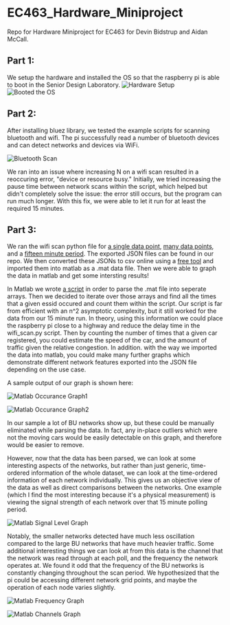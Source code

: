 # EC463_Hardware_Miniproject
Repo for Hardware Miniproject for EC463 for Devin Bidstrup and Aidan McCall.

## Part 1:
We setup the hardware and installed the OS so that the raspberry pi is able to boot in the Senior Design Laboratory.
![Hardware Setup](/pics/part1_setup.jpg)
![Booted the OS](/pics/part1_setup_2.jpg)

## Part 2:
After installing bluez library, we tested the example scripts for scanning bluetooth and wifi. The pi successfully read a number of bluetooth devices and can detect networks and devices via WiFi.

![Bluetooth Scan](/pics/screen.png)

We ran into an issue where increasing N on a wifi scan resulted in a reoccuring error, "device or resource busy." Initially, we tried increasing the pause time between network scans within the script, which helped but didn't completely solve the issue: the error still occurs, but the program can run much longer. With this fix, we were able to let it run for at least the required 15 minutes.

## Part 3:
We ran the wifi scan python file for [a single data point](/data/single_data.json), [many data points](/data/many_data.json), and a [fifteen minute period](/data/data_set_3.json). The exported JSON files can be found in our repo. We then converted these JSONs to csv online using a [free tool](https://www.convertcsv.com/json-to-csv.htm) and imported them into matlab as a .mat data file. Then we were able to graph the data in matlab and get some intersting results!

In Matlab we wrote [a script](/matlab/wifi_dat_proc.m) in order to parse the .mat file into seperate arrays. Then we decided to iterate over those arrays and find all the times that a given essid occured and count them within the script.  Our script is far from efficient with an n^2 asymptotic complexity, but it still worked for the data from our 15 minute run. In theory, using this information we could place the raspberry pi close to a highway and reduce the delay time in the wifi_scan.py script. Then by counting the number of times that a given car registered, you could estimate the speed of the car, and the amount of traffic given the relative congestion. In addition. with the way we imported the data into matlab, you could make many further graphs which demonstrate different network features exported into the JSON file depending on the use case.

A sample output of our graph is shown here:

![Matlab Occurance Graph1](/pics/long_network_names.jpg)

![Matlab Occurance Graph2](/pics/many_network_names.jpg)

In our sample a lot of BU networks show up, but these could be manually eliminated while parsing the data.  In fact, any in-place outliers which were not the moving cars would be easily detectable on this graph, and therefore would be easier to remove.

However, now that the data has been parsed, we can look at some interesting aspects of the networks, but rather than just generic, time-ordered information of the whole dataset, we can look at the time-ordered information of each network individually. This gives us an objective view of the data as well as direct comparisons between the networks. One example (which I find the most interesting because it's a physical measurement) is viewing the signal strength of each network over that 15 minute polling period.

![Matlab Signal Level Graph](/pics/long_signal_levels.jpg)

Notably, the smaller networks detected have much less oscillation compared to the large BU networks that have much heavier traffic. Some additional interesting things we can look at from this data is the channel that the network was read through at each poll, and the frequency the network operates at. We found it odd that the frequency of the BU networks is constantly changing throughout the scan period. We hypothesized that the pi could be accessing different network grid points, and maybe the operation of each node varies slightly.

![Matlab Frequency Graph](/pics/long_freq.jpg)

![Matlab Channels Graph](/pics/long_channel.jpg)
